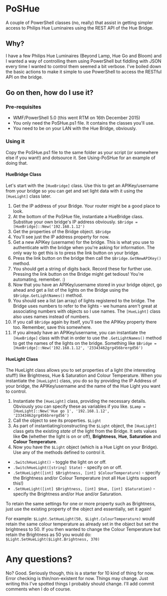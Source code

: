 # PoSHue
A couple of PowerShell classes (no, really) that assist in getting simpler access to Philips Hue Luminaires using the REST API of the Hue Bridge.

## Why?
I have a few Philips Hue Luminaires (Beyond Lamp, Hue Go and Bloom) and I wanted a way of controlling them using PowerShell but fiddling with JSON every time I wanted to control them seemed a bit verbose. I've boiled down the basic actions to make it simple to use PowerShell to access the RESTful API on the bridge.

## Go on then, how do I use it?
### Pre-requisites
 * WMF/PowerShell 5.0 (this went RTM on 16th December 2015)
 * You only need the PoSHue.ps1 file. It contains the classes you'll use.
 * You need to be on your LAN with the Hue Bridge, obviously.

### Using it
Copy the PoSHue.ps1 file to the same folder as your script (or somewhere else if you want!) and dotsource it. See Using-PoSHue for an example of doing that.
#### HueBridge Class
Let's start with the ```[HueBridge]``` class. Use this to get an APIKey/username from your bridge so you can get and set light data with it using the ```[HueLight]``` class later.
 1. Get the IP address of your Bridge. Your router might be a good place to look.
 2. At the bottom of the PoSHue file, instantiate a HueBridge class. Substitue your own bridge's IP address obviously. ```$Bridge = [HueBridge]::New('192.168.1.12')```
 3. Get the properties of the Bridge object. ```$Bridge```
 4. You'll see just the IP address property for now.
 5. Get a new APIKey (username) for the bridge. This is what you use to authenticate with the bridge when you're asking for information. The only way to get this is to press the link button on your bridge.
 6. Press the link button on the bridge then call the ```$Bridge.GetNewAPIKey()``` method.
 7. You should get a string of digits back. Record these for further use. Pressing the link button on the Bridge might get tedious! You're automating, remember. :)
 8. Now that you have an APIKey/username stored in your bridge object, go ahead and get a list of the lights on the Bridge using the ```$Bridge.GetLightNames()``` method.
 9. You should see a list (an array) of lights registered to the bridge. The Bridge uses numbers to refer to the lights - we humans aren't great at associating numbers with objects so I use names. The ```[HueLight]``` class also uses names instead of numbers.
 10. If you call ```$Bridge``` again by itself, you'll see the APIKey property there too. Remember, save this somewhere.
 11. If you already have an APIKey/username, you can instantiate the ```[HueBridge]``` class with that in order to use the ```.GetLightNames()``` method to get the names of the lights on the bridge. Something like ```$Bridge = [HueBridge]::New('192.168.1.12', '23343462grg456brergd56')```

#### HueLight Class
The HueLight class allows you to set properties of a light (the interesting stuff!) like Brightness, Hue & Saturation and Colour Temperature. When you instantiate the ```[HueLight]``` class, you do so by providing the IP Address of your bridge, the APIKey/username and the name of the Hue Light you want to control.
 1. Instantiate the ```[HueLight]``` class, providing the necessary details. Obviously you can specify these as variables if you like. ```$Lamp = [HueLight]::New('Hue go 1', '192.168.1.12', '23343462grg456brergd56')```
 2. Call the object to see its properties. ```$Light```
 3. As part of instantiating/constructing the ```$Light``` object, the ```[HueLight]``` class gets the existing *state* of the light from the Bridge. It sets values like **On** (whether the light is on or off), **Brightness**, **Hue**, **Saturation** and **Colour Temperature**.
 4. Now you have the ```$Light``` object (which is a Hue Light on your Bridge). Use any of the methods defined to control it.
  * ```.SwitchHueLight()``` - toggle the light on or off.
  * ```.SwitchHueLight([string] State)``` - specify on or off.
  * ```.SetHueLight([int] $Brightness, [int] $ColourTemperature)``` - specify the Brightness and/or Colour Temperature (not all Hue Lights support this!)
  * ```.SetHueLight([int] $Brightness, [int] $Hue, [int] $Saturation)``` - specify the Brightness and/or Hue and/or Saturation.

To retain the same settings for one or more property such as Brightness, just use the existing property of the object and essentially, set it again!

For example: ```$Light.SetHueLight(50, $Light.ColourTemperature)``` would retain the same colour temperature as already set in the object but set the brightness to 50. If you then wanted to change the Colour Temperature but retain the Brightness as 50 you would do: ```$Light.SetHueLight($Light.Brightness, 370)```  

# Any questions?
No? Good.
Seriously though, this is a starter for 10 kind of thing for now. Error checking is thin/non-existent for now. Things may change. Just writing this I've spotted things I probably should change. I'll add commit comments when I do of course.